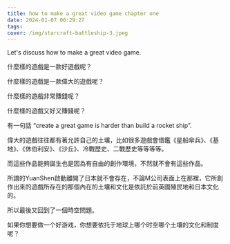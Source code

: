 ```yaml
---
title: how to make a great video game chapter one
date: 2024-01-07 00:29:27
tags:
cover: /img/starcraft-battleship-3.jpeg
---
```


Let's discuss how to make a great video game.

什麼樣的遊戲是一款好遊戲呢？

什麼樣的遊戲是一款偉大的遊戲呢？

什麼樣的遊戲非常賺錢呢？

什麼樣的遊戲又好又賺錢呢？

有一句話 “create a great game is harder than build a rocket ship”.

偉大的遊戲往往都有著允許自己的土壤，比如很多遊戲會借鑑《星船傘兵》、《基地》、《休伯利安》、《沙丘》、冷戰歷史、二戰歷史等等等等。

而這些作品能夠誕生也是因為有自由的創作環境，不然就不會有這些作品。

所謂的YuanShen啟動離開了日本就不會存在，不論M公司表面上在那裡，它所創作出來的遊戲所存在的那個內在的土壤和文化是依託於前英國殖民地和日本文化的。

所以最後又回到了一個時空問題。

如果你想要做一个好游戏，你想要依托于地球上哪个时空哪个土壤的文化和制度呢？

